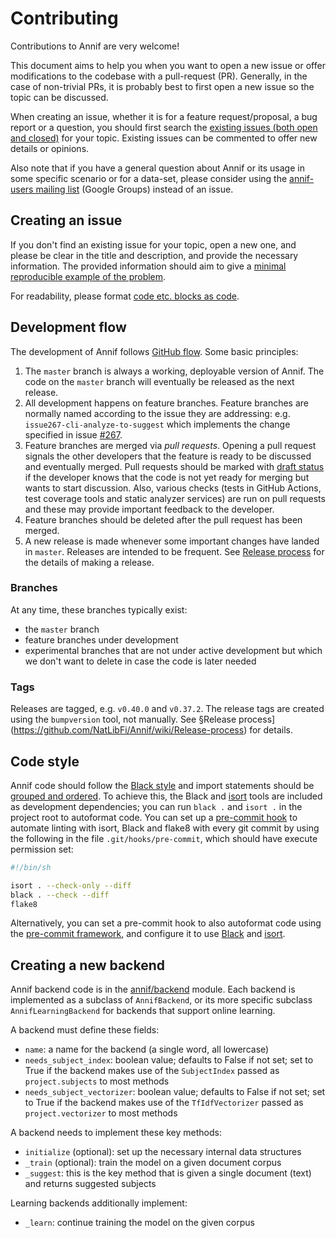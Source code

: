 # Contributing

Contributions to Annif are very welcome!

This document aims to help you when you want to open a new issue or offer modifications
to the codebase with a pull-request (PR). Generally, in the case of non-trivial PRs, it
is probably best to first open a new issue so the topic can be discussed.

When creating an issue, whether it is for a feature request/proposal, a bug report or a
question, you should first search the [existing issues (both open and
closed)](https://github.com/NatLibFi/Annif/issues?q=is%3Aissue) for your topic.
Existing issues can be commented to offer new details or opinions.

Also note that if you have a general question about Annif or its usage in some specific
scenario or for a data-set, please consider using the [annif-users mailing
list](https://groups.google.com/g/annif-users) (Google Groups) instead of an issue.

## Creating an issue
If you don't find an existing issue for your topic, open a new one, and please be clear
in the title and description, and provide the necessary information. 
The provided information should aim to give a [minimal reproducible example of the
problem](https://stackoverflow.com/help/minimal-reproducible-example).

For readability, please format [code etc. blocks as code](https://docs.github.com/en/get-started/writing-on-github/getting-started-with-writing-and-formatting-on-github/basic-writing-and-formatting-syntax#quoting-code).

## Development flow
The development of Annif follows [GitHub flow](https://guides.github.com/introduction/flow/). Some basic principles:

1. The `master` branch is always a working, deployable version of Annif.  The code on the `master` branch will eventually be released as the next release.
2. All development happens on feature branches. Feature branches are normally named according to the issue they are addressing: e.g. `issue267-cli-analyze-to-suggest` which implements the change specified in issue [#267](https://github.com/NatLibFi/Annif/issues/267).
3. Feature branches are merged via *pull requests*. Opening a pull request signals the other developers that the feature is ready to be discussed and eventually merged. Pull requests should be marked with [draft status](https://github.blog/2019-02-14-introducing-draft-pull-requests/) if the developer knows that the code is not yet ready for merging but wants to start discussion. Also, various checks (tests in GitHub Actions, test coverage tools and static analyzer services) are run on pull requests and these may provide important feedback to the developer.
4. Feature branches should be deleted after the pull request has been merged.
5. A new release is made whenever some important changes have landed in `master`. Releases are intended to be frequent. See [Release process](https://github.com/NatLibFi/Annif/wiki/Release-process) for the details of making a release.

### Branches

At any time, these branches typically exist:
* the `master` branch
* feature branches under development
* experimental branches that are not under active development but which we don't want to delete in case the code is later needed

### Tags

Releases are tagged, e.g. `v0.40.0` and `v0.37.2`. The release tags are created using
the `bumpversion` tool, not manually. See §Release
process](https://github.com/NatLibFi/Annif/wiki/Release-process) for details.

## Code style

Annif code should follow the [Black
style](https://black.readthedocs.io/en/stable/the_black_code_style/current_style.html)
and import statements should be [grouped and
ordered](https://peps.python.org/pep-0008/#imports). To achieve this, the Black and
[isort](https://pycqa.github.io/isort/) tools are included as development dependencies;
you can run `black .` and `isort .` in the project root to autoformat code. You can set
up a [pre-commit hook](https://git-scm.com/book/en/v2/Customizing-Git-Git-Hooks) to
automate linting with isort, Black and flake8 with every git commit by using the
following in the file `.git/hooks/pre-commit`, which should have execute permission set:
```bash
#!/bin/sh

isort . --check-only --diff
black . --check --diff
flake8
```
Alternatively, you can set a pre-commit hook to also autoformat code using the
[pre-commit framework](https://pre-commit.com/), and configure it to use
[Black](https://black.readthedocs.io/en/stable/integrations/source_version_control.html)
and [isort](https://pycqa.github.io/isort/docs/configuration/pre-commit.html).

## Creating a new backend
Annif backend code is in the [annif/backend](https://github.com/NatLibFi/Annif/tree/master/annif/backend) module. Each backend is implemented as a subclass of `AnnifBackend`, or its more specific subclass `AnnifLearningBackend` for backends that support online learning.

A backend must define these fields:

* `name`: a name for the backend (a single word, all lowercase)
* `needs_subject_index`: boolean value; defaults to False if not set; set to True if the backend makes use of the `SubjectIndex` passed as `project.subjects` to most methods
* `needs_subject_vectorizer`: boolean value; defaults to False if not set; set to True if the backend makes use of the `TfIdfVectorizer` passed as `project.vectorizer` to most methods

A backend needs to implement these key methods:

* `initialize` (optional): set up the necessary internal data structures
* `_train` (optional): train the model on a given document corpus
* `_suggest`: this is the key method that is given a single document (text) and returns suggested subjects

Learning backends additionally implement:

* `_learn`: continue training the model on the given corpus